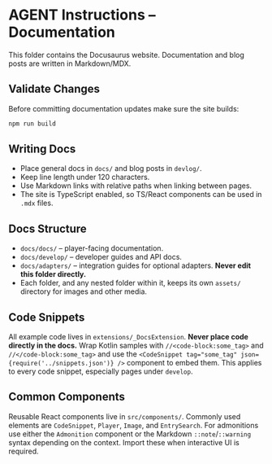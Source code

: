 # AGENT Instructions – Documentation

This folder contains the Docusaurus website. Documentation and blog posts are written in Markdown/MDX.

## Validate Changes

Before committing documentation updates make sure the site builds:

```bash
npm run build
```

## Writing Docs

- Place general docs in `docs/` and blog posts in `devlog/`.
- Keep line length under 120 characters.
- Use Markdown links with relative paths when linking between pages.
- The site is TypeScript enabled, so TS/React components can be used in `.mdx` files.

## Docs Structure

- `docs/docs/` – player-facing documentation.
- `docs/develop/` – developer guides and API docs.
- `docs/adapters/` – integration guides for optional adapters. **Never edit this folder directly.**
- Each folder, and any nested folder within it, keeps its own `assets/` directory for images and other media.

## Code Snippets

All example code lives in `extensions/_DocsExtension`. **Never place code directly in the docs.**
Wrap Kotlin samples with `//<code-block:some_tag>` and `//</code-block:some_tag>`
and use the `<CodeSnippet tag="some_tag" json={require('../snippets.json')} />`
component to embed them. This applies to every code snippet, especially pages
under `develop`.

## Common Components

Reusable React components live in `src/components/`. Commonly used elements are
`CodeSnippet`, `Player`, `Image`, and `EntrySearch`. For admonitions use either
the `Admonition` component or the Markdown `::note`/`::warning` syntax depending
on the context. Import these when interactive UI is required.

